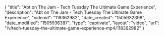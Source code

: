 {
    "title": "Abt on The Jam - Tech Tuesday The Ultimate Game Experience",
    "description": "Abt on The Jam - Tech Tuesday The Ultimate Game Experience",
    "videoid": "118362982",
    "date_created": "1505932398",
    "date_modified": "1505936387",
    "type": "captivate",
    "layout": "video",
    "url": "\/v\/tech-tuesday-the-ultimate-game-experience-mp4\/118362982"
}